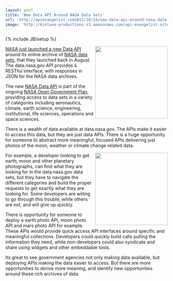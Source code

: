 ```yaml
---
layout: post
title: 'New Data API Around NASA Data Sets'
url: 'http://apievangelist.com2011/10/14/new-data-api-around-nasa-data-sets/'
image: 'http://kinlane-productions.s3.amazonaws.com/api-evangelist-site/blog/open-nasa.png'
---
```

{% include JB/setup %}
<p>
     <a title="NASA just launched a new Data API" href="http://open.nasa.gov/blog/2011/10/12/announcing-the-data-nasa-gov-api/"><img src="http://kinlane-productions.s3.amazonaws.com/api-evangelist/nasa/open-nasa.png"  width="225" align="right" /></a>
</p>
<p>
     <a title="NASA just launched a new Data API" href="http://open.nasa.gov/blog/2011/10/12/announcing-the-data-nasa-gov-api/">NASA just launched a new Data API</a> around its online archive of <a title="NASA data sets" href="http://data.nasa.gov/">NASA data sets</a>, that they launched back in August. The data.nasa.gov API provides a RESTful interface, with responses in JSON for the NASA data archives.
</p>
<p>
     The new <a title="NASA Data API" href="http://data.nasa.gov/api-info/">NASA Data API</a> is part of the ongoing <a title="NASA Government Data Plan" href="http://www.nasa.gov/open/plan/index.html">NASA Open Government Plan</a>, providing access to data sets in a variety of categories including aeronautics, climate, earth science, engineering, institutional, life sciences, operations and space sciences.
</p>
<p>
     There is a wealth of data available at data.nasa.gov. The APIs make it easier to access this data, but they are just data APIs. There is a huge opportunity for someone to abstract more meaningful, focused APIs delivering just photos of the moon, weather or climate change related data.
</p>
<p>
     <a title="NASA just launched a new Data API" href="http://open.nasa.gov/blog/2011/10/12/announcing-the-data-nasa-gov-api/"><img src="http://kinlane-productions.s3.amazonaws.com/api-evangelist/nasa/nasa-data-gov-old-computer.png"  width="225" align="right" /></a>
</p>
<p>
     For example, a developer looking to get earth, moon and other planetary photographs, can find what they are looking for in the data.nasa.gov data sets, but they have to navigate the different categories and build the proper requests to get exactly what they are looking for. Some developers are willing to go through this trouble, while others are not, and will give up quickly.
</p>
<p>
     There is opportunity for someone to deploy a earth photo API, moon photo API and mars photo API for example. These APIs would provide quick access API interfaces around specific and meaningful collections. Developers could quickly build calls pulling the information they need, while non-developers could also syndicate and share using widgets and other embeddable tools.
</p>
<p>
     Its great to see government agencies not only making data available, but deploying APIs making the data easier to access. But there are more opportunities to derive more meaning, and identify new opportunities around these rich archives of data.
</p>
